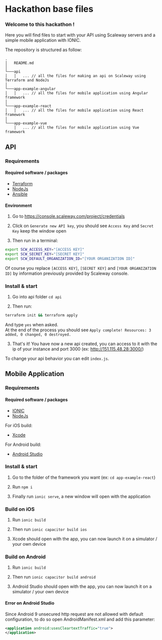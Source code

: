 # Hackathon base files

### Welcome to this hackathon !

Here you will find files to start with your API using Scaleway servers and a simple mobile application with IONIC.

The repository is structured as follow:

```
.
│   README.md  
│
└───api
│   │   ... // all the files for making an api on Scaleway using Terraform and NodeJs
│   
└───app-example-angular
│   │   ... // all the files for mobile application using Angular framework
│   
└───app-example-react
│   │   ... // all the files for mobile application using React framework
│   
└───app-example-vue
    │   ... // all the files for mobile application using Vue framework
```

## API

### Requirements

#### Required software / packages

- [Terraform](https://www.terraform.io/)
- [NodeJs](https://nodejs.org/)
- [Ansible](https://www.ansible.com/)

#### Environment

1. Go to https://console.scaleway.com/project/credentials

2. Click on `Generate new API key`, you should see `Access Key` and `Secret Key` keep the window open

3. Then run in a terminal: 
```sh
export SCW_ACCESS_KEY="[ACCESS KEY]"
export SCW_SECRET_KEY="[SECRET KEY]"
export SCW_DEFAULT_ORGANIZATION_ID="[YOUR ORGANIZATION ID]"
```
Of course you replace `[ACCESS KEY]`, `[SECRET KEY]` and `[YOUR ORGANIZATION ID]` by information previously provided by Scaleway console.

### Install & start

1. Go into api folder `cd api`

2. Then run: 
```sh
terraform init && terraform apply
```
And type `yes` when asked. \
At the end of the process you should see `Apply complete! Resources: 3 added, 0 changed, 0 destroyed.`

3. That's it! You have now a new api created,  you can access to it with the ip of your instance and port 3000 (ex: http://151.115.48.28:3000/)

To change your api behavior you can edit `index.js`.

## Mobile Application

### Requirements

#### Required software / packages

- [IONIC](https://ionicframework.com/)
- [NodeJs](https://nodejs.org/)

For iOS build:
- [Xcode](https://apps.apple.com/fr/app/xcode/id497799835?mt=12)

For Android build:
- [Android Studio](https://developer.android.com/studio)

### Install & start

1. Go to the folder of the framework you want (ex: `cd app-example-react`)

2. Run `npm i`

3. Finally run `ionic serve`, a new window will open with the application

### Build on iOS

1. Run `ionic build`

2. Then run `ionic capacitor build ios`

3. Xcode should open with the app, you can now launch it on a simulator / your own device

### Build on Android

1. Run `ionic build`

2. Then run `ionic capacitor build android`

3. Android Studio should open with the app, you can now launch it on a simulator / your own device

#### Error on Android Studio

Since Android 9 unsecured http request are not allowed with default configuration, to do so open AndroidManifest.xml and add this parameter:

```xml
<application android:usesCleartextTraffic="true">
</application>
```

